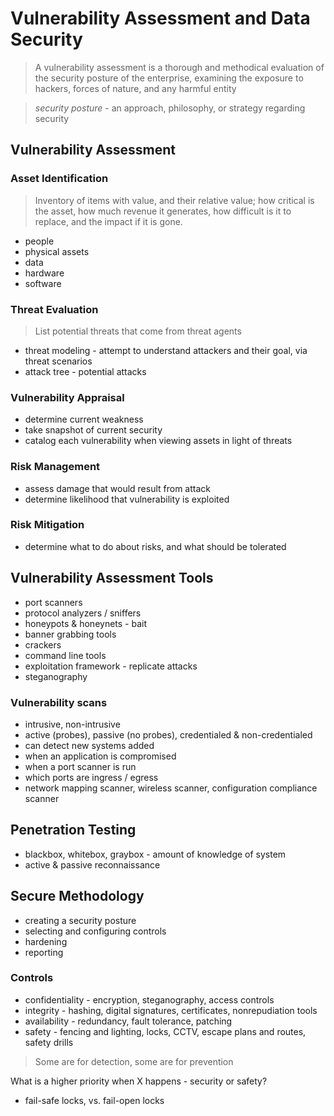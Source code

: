 Vulnerability Assessment and Data Security
==================================================

> A vulnerability assessment is a thorough and methodical evaluation of
> the security posture of the enterprise, examining the exposure to hackers,
> forces of nature, and any harmful entity

> _security posture_ - an approach, philosophy, or strategy regarding security

## Vulnerability Assessment

### Asset Identification

> Inventory of items with value, and their relative value;
> how critical is the asset, how much revenue it generates,
> how difficult is it to replace, and the impact if it is gone.

- people
- physical assets
- data
- hardware
- software

### Threat Evaluation

> List potential threats that come from threat agents

- threat modeling - attempt to understand attackers and their goal, via threat scenarios
- attack tree - potential attacks

### Vulnerability Appraisal

- determine current weakness
- take snapshot of current security
- catalog each vulnerability when viewing assets in light of threats

### Risk Management

- assess damage that would result from attack
- determine likelihood that vulnerability is exploited

### Risk Mitigation

- determine what to do about risks, and what should be tolerated

## Vulnerability Assessment Tools

- port scanners
- protocol analyzers / sniffers
- honeypots & honeynets - bait
- banner grabbing tools
- crackers
- command line tools
- exploitation framework - replicate attacks
- steganography

### Vulnerability scans

- intrusive, non-intrusive
- active (probes), passive (no probes), credentialed & non-credentialed
- can detect new systems added
- when an application is compromised
- when a port scanner is run
- which ports are ingress / egress
- network mapping scanner, wireless scanner, configuration compliance scanner

## Penetration Testing

- blackbox, whitebox, graybox - amount of knowledge of system
- active & passive reconnaissance

## Secure Methodology

- creating a security posture
- selecting and configuring controls
- hardening
- reporting

### Controls

- confidentiality - encryption, steganography, access controls
- integrity - hashing, digital signatures, certificates, nonrepudiation tools
- availability - redundancy, fault tolerance, patching
- safety - fencing and lighting, locks, CCTV, escape plans and routes, safety drills

> Some are for detection, some are for prevention

What is a higher priority when X happens - security or safety?

- fail-safe locks, vs. fail-open locks
